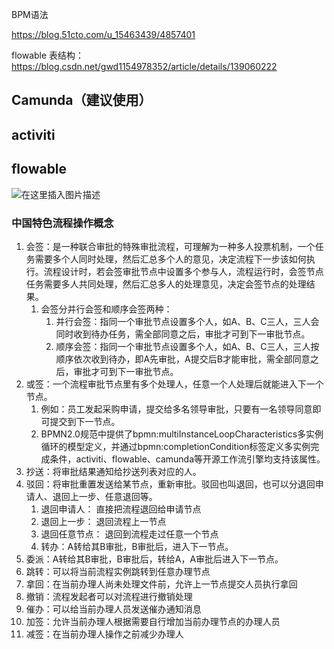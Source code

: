 



BPM语法

https://blog.51cto.com/u_15463439/4857401

flowable 表结构：https://blog.csdn.net/gwd1154978352/article/details/139060222



## Camunda（建议使用）

## activiti

## flowable

![在这里插入图片描述](https://img-blog.csdnimg.cn/135d26dbc1e54b78a57f2b330da27686.png)

### 中国特色流程操作概念

1. 会签：是一种联合审批的特殊审批流程，可理解为一种多人投票机制，一个任务需要多个人同时处理，然后汇总多个人的意见，决定流程下一步该如何执行。流程设计时，若会签审批节点中设置多个参与人，流程运行时，会签节点任务需要多人共同处理，然后汇总多人的处理意见，决定会签节点的处理结果。
   1. 会签分并行会签和顺序会签两种：
      1. 并行会签：指同一个审批节点设置多个人，如A、B、C三人，三人会同时收到待办任务，需全部同意之后，审批才可到下一审批节点。
      2. 顺序会签：指同一个审批节点设置多个人，如A、B、C三人，三人按顺序依次收到待办，即A先审批，A提交后B才能审批，需全部同意之后，审批才可到下一审批节点。
2. 或签：一个流程审批节点里有多个处理人，任意一个人处理后就能进入下一个节点。
   1. 例如：员工发起采购申请，提交给多名领导审批，只要有一名领导同意即可提交到下一节点。
   2. BPMN2.0规范中提供了bpmn:multiInstanceLoopCharacteristics多实例循环的模型定义，并通过bpmn:completionCondition标签定义多实例完成条件，activiti、flowable、camunda等开源工作流引擎均支持该属性。
3. 抄送：将审批结果通知给抄送列表对应的人。
4. 驳回：将审批重置发送给某节点，重新审批。驳回也叫退回，也可以分退回申请人、退回上一步、任意退回等。
   1. 退回申请人：      直接把流程退回给申请节点
   2. 退回上一步：      退回流程上一节点
   3. 退回任意节点：   退回到流程走过任意一个节点
   4. 转办：A转给其B审批，B审批后，进入下一节点。
5. 委派：A转给其B审批，B审批后，转给A，A审批后进入下一节点。
6. 跳转：可以将当前流程实例跳转到任意办理节点
7. 拿回：在当前办理人尚未处理文件前，允许上一节点提交人员执行拿回
8. 撤销：流程发起者可以对流程进行撤销处理
9. 催办：可以给当前办理人员发送催办通知消息
10. 加签：允许当前办理人根据需要自行增加当前办理节点的办理人员
11. 减签：在当前办理人操作之前减少办理人



